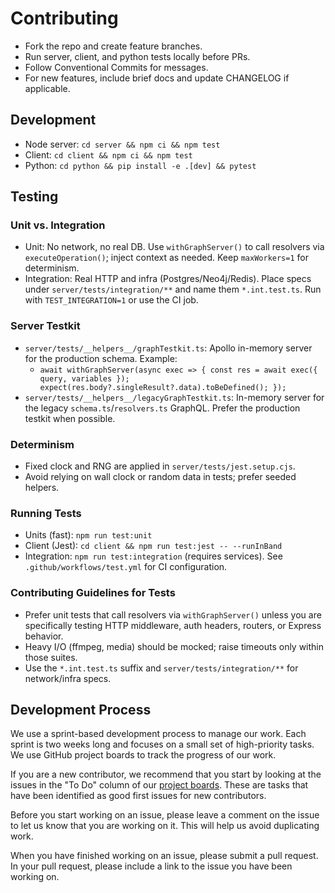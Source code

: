 # Contributing

- Fork the repo and create feature branches.
- Run server, client, and python tests locally before PRs.
- Follow Conventional Commits for messages.
- For new features, include brief docs and update CHANGELOG if applicable.

## Development
- Node server: `cd server && npm ci && npm test`
- Client: `cd client && npm ci && npm test`
- Python: `cd python && pip install -e .[dev] && pytest`

## Testing

### Unit vs. Integration
- Unit: No network, no real DB. Use `withGraphServer()` to call resolvers via `executeOperation()`; inject context as needed. Keep `maxWorkers=1` for determinism.
- Integration: Real HTTP and infra (Postgres/Neo4j/Redis). Place specs under `server/tests/integration/**` and name them `*.int.test.ts`. Run with `TEST_INTEGRATION=1` or use the CI job.

### Server Testkit
- `server/tests/__helpers__/graphTestkit.ts`: Apollo in-memory server for the production schema. Example:
  - `await withGraphServer(async exec => { const res = await exec({ query, variables }); expect(res.body?.singleResult?.data).toBeDefined(); });`
- `server/tests/__helpers__/legacyGraphTestkit.ts`: In-memory server for the legacy `schema.ts`/`resolvers.ts` GraphQL. Prefer the production testkit when possible.

### Determinism
- Fixed clock and RNG are applied in `server/tests/jest.setup.cjs`.
- Avoid relying on wall clock or random data in tests; prefer seeded helpers.

### Running Tests
- Units (fast): `npm run test:unit`
- Client (Jest): `cd client && npm run test:jest -- --runInBand`
- Integration: `npm run test:integration` (requires services). See `.github/workflows/test.yml` for CI configuration.

### Contributing Guidelines for Tests
- Prefer unit tests that call resolvers via `withGraphServer()` unless you are specifically testing HTTP middleware, auth headers, routers, or Express behavior.
- Heavy I/O (ffmpeg, media) should be mocked; raise timeouts only within those suites.
- Use the `*.int.test.ts` suffix and `server/tests/integration/**` for network/infra specs.

## Development Process

We use a sprint-based development process to manage our work. Each sprint is two weeks long and focuses on a small set of high-priority tasks. We use GitHub project boards to track the progress of our work.

If you are a new contributor, we recommend that you start by looking at the issues in the "To Do" column of our [project boards](docs/project_management/github_project_boards/). These are tasks that have been identified as good first issues for new contributors.

Before you start working on an issue, please leave a comment on the issue to let us know that you are working on it. This will help us avoid duplicating work.

When you have finished working on an issue, please submit a pull request. In your pull request, please include a link to the issue you have been working on.
